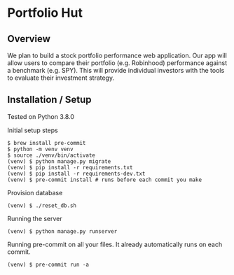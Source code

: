 # Portfolio Hut

## Overview
We plan to build a stock portfolio performance web application. Our app will
allow users to compare their portfolio (e.g. Robinhood) performance against a
benchmark (e.g. SPY). This will provide individual investors with the tools to
evaluate their investment strategy.

## Installation / Setup

Tested on Python 3.8.0

Initial setup steps

```shell
$ brew install pre-commit
$ python -m venv venv
$ source ./venv/bin/activate
(venv) $ python manage.py migrate
(venv) $ pip install -r requirements.txt
(venv) $ pip install -r requirements-dev.txt
(venv) $ pre-commit install # runs before each commit you make
```

Provision database

```shell
(venv) $ ./reset_db.sh
```

Running the server

```shell
(venv) $ python manage.py runserver
```

Running pre-commit on all your files. It already automatically runs on each
commit.

```shell
(venv) $ pre-commit run -a
```
